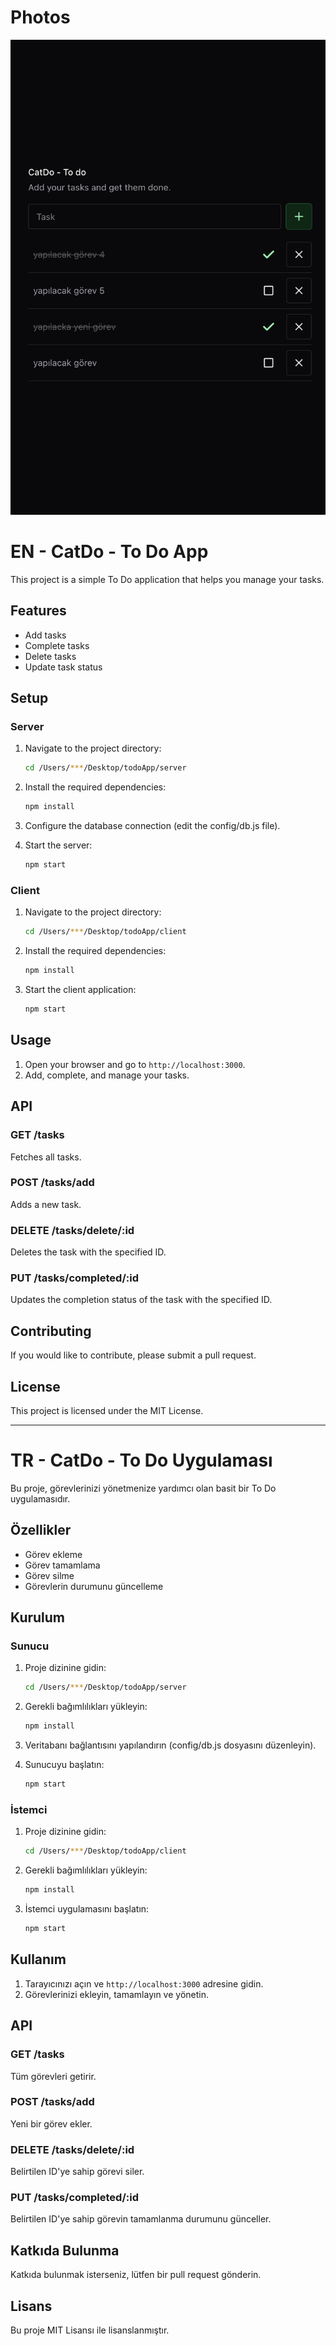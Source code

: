 # Photos
![Project Screenshot](./screenshot.png)

# EN - CatDo - To Do App

This project is a simple To Do application that helps you manage your tasks.

## Features

- Add tasks
- Complete tasks
- Delete tasks
- Update task status

## Setup

### Server

1. Navigate to the project directory:
    ```bash
    cd /Users/***/Desktop/todoApp/server
    ```

2. Install the required dependencies:
    ```bash
    npm install
    ```

3. Configure the database connection (edit the config/db.js file).

4. Start the server:
    ```bash
    npm start
    ```

### Client

1. Navigate to the project directory:
    ```bash
    cd /Users/***/Desktop/todoApp/client
    ```

2. Install the required dependencies:
    ```bash
    npm install
    ```

3. Start the client application:
    ```bash
    npm start
    ```

## Usage

1. Open your browser and go to `http://localhost:3000`.
2. Add, complete, and manage your tasks.

## API

### GET /tasks

Fetches all tasks.

### POST /tasks/add

Adds a new task.

### DELETE /tasks/delete/:id

Deletes the task with the specified ID.

### PUT /tasks/completed/:id

Updates the completion status of the task with the specified ID.

## Contributing

If you would like to contribute, please submit a pull request.

## License

This project is licensed under the MIT License.

---

# TR - CatDo - To Do Uygulaması

Bu proje, görevlerinizi yönetmenize yardımcı olan basit bir To Do uygulamasıdır.

## Özellikler

- Görev ekleme
- Görev tamamlama
- Görev silme
- Görevlerin durumunu güncelleme

## Kurulum

### Sunucu

1. Proje dizinine gidin:
    ```bash
    cd /Users/***/Desktop/todoApp/server
    ```

2. Gerekli bağımlılıkları yükleyin:
    ```bash
    npm install
    ```

3. Veritabanı bağlantısını yapılandırın (config/db.js dosyasını düzenleyin).

4. Sunucuyu başlatın:
    ```bash
    npm start
    ```

### İstemci

1. Proje dizinine gidin:
    ```bash
    cd /Users/***/Desktop/todoApp/client
    ```

2. Gerekli bağımlılıkları yükleyin:
    ```bash
    npm install
    ```

3. İstemci uygulamasını başlatın:
    ```bash
    npm start
    ```

## Kullanım

1. Tarayıcınızı açın ve `http://localhost:3000` adresine gidin.
2. Görevlerinizi ekleyin, tamamlayın ve yönetin.

## API

### GET /tasks

Tüm görevleri getirir.

### POST /tasks/add

Yeni bir görev ekler.

### DELETE /tasks/delete/:id

Belirtilen ID'ye sahip görevi siler.

### PUT /tasks/completed/:id

Belirtilen ID'ye sahip görevin tamamlanma durumunu günceller.

## Katkıda Bulunma

Katkıda bulunmak isterseniz, lütfen bir pull request gönderin.

## Lisans

Bu proje MIT Lisansı ile lisanslanmıştır.
